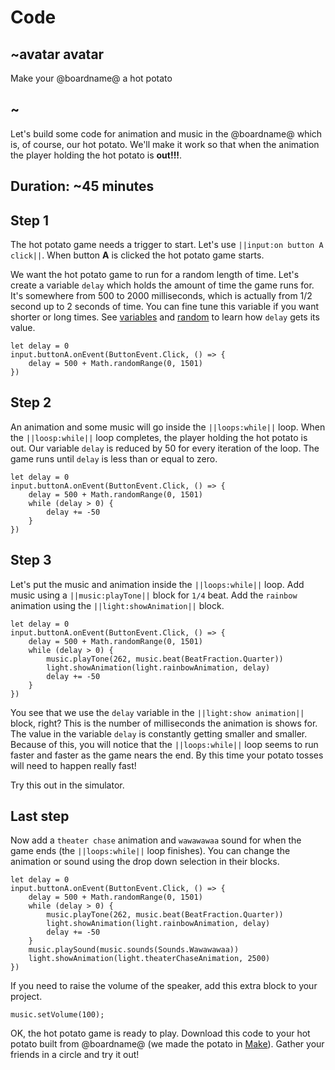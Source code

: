 # Code

## ~avatar avatar

Make your @boardname@ a hot potato

## ~

Let's build some code for animation and music in the @boardname@ which is, of course, our hot potato. We'll make it work so that when the animation the player holding the hot potato is **out!!!**.

## Duration: ~45 minutes

## Step 1

The hot potato game needs a trigger to start. Let's use ``||input:on button A click||``. When button **A** is clicked the hot potato game starts. 

We want the hot potato game to run for a random length of time. Let's create a variable `delay` which holds the amount of time the game runs for. It's somewhere from 500 to 2000 milliseconds, which is actually from 1/2 second up to 2 seconds of time. You can fine tune this variable if you want shorter or long times. See [variables](/blocks/variables/var) and [random](/blocks/math) to learn how `delay` gets its value.

```blocks
let delay = 0
input.buttonA.onEvent(ButtonEvent.Click, () => {
    delay = 500 + Math.randomRange(0, 1501)
})
```

## Step 2

An animation and some music will go inside the ``||loops:while||`` loop. When the ``||loosp:while||`` loop completes, the player holding the hot potato is out. Our variable `delay` is reduced by 50 for every iteration of the loop. The game runs until `delay` is less than or equal to zero.

```blocks
let delay = 0
input.buttonA.onEvent(ButtonEvent.Click, () => {
    delay = 500 + Math.randomRange(0, 1501)
    while (delay > 0) { 
        delay += -50
    }
})
```

## Step 3

Let's put the music and animation inside the ``||loops:while||`` loop. Add music using a ``||music:playTone||`` block for `1/4` beat. Add the `rainbow` animation using the ``||light:showAnimation||`` block. 

```blocks
let delay = 0
input.buttonA.onEvent(ButtonEvent.Click, () => {
    delay = 500 + Math.randomRange(0, 1501)
    while (delay > 0) {
        music.playTone(262, music.beat(BeatFraction.Quarter))                
        light.showAnimation(light.rainbowAnimation, delay)
        delay += -50
    }
})
```

You see that we use the `delay` variable in the ``||light:show animation||`` block, right? This is the number of milliseconds the animation is shows for. The value in the variable `delay` is constantly getting smaller and smaller. Because of this, you will notice that the ``||loops:while||`` loop seems to run faster and faster as the game nears the end. By this time your potato tosses will need to happen really fast!

Try this out in the simulator.

## Last step

Now add a `theater chase` animation and `wawawawaa` sound for when the game ends (the ``||loops:while||`` loop finishes). You can change the animation or sound using the drop down selection in their blocks.

```blocks
let delay = 0
input.buttonA.onEvent(ButtonEvent.Click, () => {
    delay = 500 + Math.randomRange(0, 1501)
    while (delay > 0) {
        music.playTone(262, music.beat(BeatFraction.Quarter))
        light.showAnimation(light.rainbowAnimation, delay)
        delay += -50
    }
    music.playSound(music.sounds(Sounds.Wawawawaa))    
    light.showAnimation(light.theaterChaseAnimation, 2500)
})
```

If you need to raise the volume of the speaker, add this extra block to your project.

```blocks
music.setVolume(100);
```

OK, the hot potato game is ready to play. Download this code to your hot potato built from @boardname@ (we made the potato in [Make](../make)). Gather your friends in a circle and try it out!
